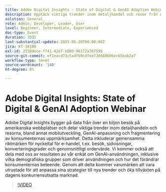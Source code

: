 ```yaml
---
title: Adobe Digital Insights - State of Digital & GenAI Adoption Webinar
description: Upptäck viktiga trender inom detaljhandel och resor från Adobe, som bygger på 1T+-besök på plats - GenAI, mobiler, nyckeltal och konsumentinsikter som hjälper till att öka tillväxten.
solution: General
role: Admin, Developer, Leader, User
level: Beginner, Intermediate, Experienced
doc-type: Event
duration: 3531
last-substantial-update: 2025-05-20T00:00:00Z
jira: KT-18108
exl-id: 2158dece-ff41-42e7-b000-96172a707599
source-git-commit: ef1eacd73c5a4fb9cdfee730d40606ec65bab2a7
workflow-type: tm+mt
source-wordcount: '140'
ht-degree: 0%

---
```


# Adobe Digital Insights: State of Digital &amp; GenAI Adoption Webinar

Adobe Digital Insights bygger på data från över en biljon besök på amerikanska webbplatser och delar viktiga trender inom detaljhandeln och resorna, bland annat mobilutveckling, GenAI-anpassning och fragmentering av konsumenternas uppmärksamhet.  Detta inkluderar gemensamma riktmärken för nyckeltal för e-handel, t.ex. besök, sidvisningar, konverteringsgrader och genomsnittligt ordervärde.  Vi kommer också att dela med oss av resultaten av vår enkät om GenAI-användningen, inklusive vilka demografiska grupper som driver användningen och hur det förändrar konsumenternas beteende.  Genom att delta kommer varumärken att vara utrustade för att anpassa sina strategier till nya trender och öka tillväxten på dagens konkurrensutsatta marknad.

>[!VIDEO](https://video.tv.adobe.com/v/3458483/?learn=on&enablevpops)
